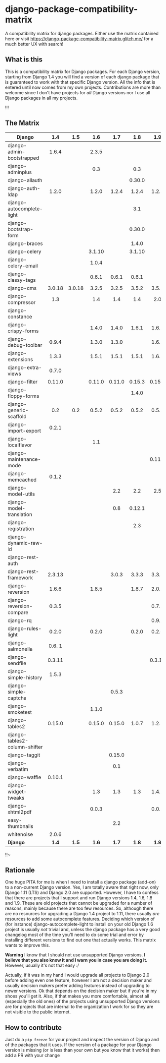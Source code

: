 # django-package-compatibility-matrix
A compatibility matrix for django packages. Either use the matrix contained here or visit https://django-package-compatibility-matrix.glitch.me/ for a much better UX with search!

## What is this

This is a compatibility matrix for Django packages. For each Django version, starting from Django 1.4 you will find a version of each django package that is guaranteed to work with that specific Django version. All the info that is entered until now comes from my own projects. Contributions are more than welcome since I don't have projects for *all* Django versions nor I use all Django packages in all my projects.

!!!

## The Matrix

|           Django               | 1.4   | 1.5   | 1.6    | 1.7    | 1.8    | 1.9     | 1.10    | 1.11    | 2.0   | 2.1   | 2.2   | 3.0   |   3.1 |
| -------------------            |:---:  |:---:  |:---:   |:---:   |:---:   |:---:    |:---:    |:---:    |:---:  |:---:  |:---:  |:---:  |  :---:| 
| django-admin-bootstrapped      |1.6.4  |       |2.3.5   |        |        |         |         |         |       |       |       |       |       |
| django-adminplus               |       |       |0.3     |        | 0.3    |         |         |         |       |       |       |       |       |
| django-allauth                 |       |       |        |        |0.30.0  |         |         |         |       |       |0.39.1 |       |       |
| django-auth-ldap               |1.2.0  |       |1.2.0   |1.2.4   |1.2.4   |1.2.8    |         | 1.2.16  |1.3.0  |       |       |2.1.0  |2.2.0  |
| django-autocomplete-light      |       |       |        |        |3.1     |         |         |3.2.10   |       |       | 3.3.2 | 3.5.1 |       |
| django-bootstrap-form          |       |       |        |        |0.30.0  |         |         |         |       |       |       |       |       |
| django-braces                  |       |       |        |        |1.4.0   |         |         |         |       |       |       |       |       |
| django-celery                  |       |       |3.1.10  |        |3.1.10  |         |         |         |       |       |       |       |       |
| django-celery-email            |       |       |1.0.4   |        |        |         |         |         |       |       |       |       |       |
| django-classy-tags             |       |       | 0.6.1  |0.6.1   |0.6.1   |         |         | 0.8.0   |       |       | 0.8.0 |1.0.0  |       |
| django-cms                     |3.0.18 |3.0.18 | 3.2.5  | 3.2.5  | 3.5.2  | 3.5.2   |  3.5.2  | 3.5.2   |       |       |       |       |       |
| django-compressor              |1.3    |       | 1.4    | 1.4    |1.4     |2.0      |         |  2.2    |2.2    |       | 2.2   | 2.4   |2.4    |
| django-constance               |       |       |        |        |        |         |         |2.0.0    |       |       |       |       |       |
| django-crispy-forms            |       |       | 1.4.0  |1.4.0   |1.6.1   |1.6.1    |         | 1.6.1   |1.7.2  |       |1.7.2  |1.9.2  | 1.9.2 |
| django-debug-toolbar           |0.9.4  |       |1.3.0   |1.3.0   |        |1.6.7    |         |         |       |       |1.10.1 |2.2    | 2.2   |
| django-extensions              |1.3.3  |       |1.5.1   |1.5.1   |1.5.1   |1.6.7    |         |  1.9.1  |2.0.6  |       | 2.1.6 |3.0.3  |3.0.8  |
| django-extra-views             |0.7.0  |       |        |        |        |         |         |  0.9.0  |       |       |       |0.13.0 |0.13.0 |
| django-filter                  |0.11.0 |       |0.11.0  |0.11.0  |0.15.3  |0.15.3   |         |1.0.4    |1.1.0  |       |2.0.0  |2.3.0  |2.3.0  |
| django-floppy-forms            |       |       |        |        |1.4.0   |         |         |         |       |       |       |       |       |
| django-generic-scaffold        | 0.2   | 0.2   | 0.5.2  | 0.5.2  | 0.5.2  | 0.5.2   | 0.5.2   | 0.5.2   |  0.5.2|       |       | 0.5.5 |0.5.5  |
| django-import-export           |0.2.1  |       |        |        |        |         |         |         |       |       |       |       |       |
| django-localflavor             |       |       |  1.1   |        |        |         |         |         |       |       | 2.1   |3.0.1  | 3.0.1 |
| django-maintenance-mode        |       |       |        |        |        | 0.11.0  |         |0.13.1   |       |       |       |       |       |
| django-memcached               |0.1.2  |       |        |        |        |         |         |         |       |       |       |       |       |
| django-model-utils             |       |       |        |2.2     |  2.2   |2.5      |         | 3.1.2   |       |       | 3.1.2 |       |       |
| django-model-translation       |       |       |        | 0.8    |0.12.1  |         |         |         |       |       |       |       |       |
| django-registration            |       |       |        |        |2.3     |         |         |         |       |       |       |       |       |
| django-dynamic-raw-id          |       |       |        |        |        |         |         | 2.5     |       |       |       |       |       |
| django-rest-auth               |       |       |        |        |        |         |         |         | 0.9.3 |       |       |       |       |
| django-rest-framework          |2.3.13 |       |        |3.0.3   |3.3.3   |3.3.3    |         | 3.6.4   | 3.7.7 |       |       |       |       |
| django-reversion               |1.6.6  |       | 1.8.5  |        |1.8.7   |2.0.6    |         |2.0.10   |2.0.13 |       |3.0.2  |3.0.7  |3.0.8  |
| django-reversion-compare       |0.3.5  |       |        |        |        |0.7.1    |         |         |       |       |       |       |       |
| django-rq                      |       |       |        |        |        |0.9.2    |         |  0.9.6  |       |       |       |       |       |
| django-rules-light             | 0.2.0 |       | 0.2.0  |        |0.2.0   |0.2.0    |         |         |       |       | 0.3.0 |0.3.0  | 0.3.0 |
| django-salmonella              |0.6. 1 |       |        |        |        |         |         |         |       |       |       |       |       |
| django-sendfile                |0.3.11 |       |        |        |        |0.3.11   |         | 0.3.11  |       |       |       |0.3.11 |0.3.11 |
| django-simple-history          |1.5.3  |       |        |        |        |         |         |         |       |       |       |       |       |
| django-simple-captcha          |       |       |        |0.5.3   |        |         |         |         |       |       |       |       |       |
| django-smoketest               |       |       | 1.1.0  |        |        |         |         | 1.1.0   |       |       |1.1.0  |       |       |
| django-tables2                 |0.15.0 |       | 0.15.0 |0.15.0  |1.0.7   |1.2.3    |         | 1.21.2  |1.21.2 |       |2.0.3  | 2.3.1 |       |
| django-tables2-column-shifter  |       |       |        |        |        |         |         | 0.4.0   |       |       |       | 0.5.2 |       |
| django-taggit                  |       |       |        |0.15.0  |        |         |         | 0.22.1  |       |       |       |       |       |
| django-verbatim                |       |       |        | 0.1    |        |         |         |         |       |       |       |       |       |
| django-waffle                  |0.10.1 |       |        |        |        |         |         |         |       |       |       |       |       |
| django-widget-tweaks           |       |       | 1.3    | 1.3    | 1.3    |1.4.1    |         |1.4.1    |1.4.1  |       |1.4.3  | 1.4.8 |       |
| django-xhtml2pdf               |       |       | 0.0.3  |        |        |0.0.3    |         |   0.0.3 |       |       |       |       |       |
| easy-thumbnails                |       |       |        |  2.2   |        |         |         |   2.6   |       |       |       |       |       |
| whitenoise                     | 2.0.6 |       |        |        |        |         |         |         |       |       |       |       |       |
| **Django**                     |**1.4**|**1.5**|**1.6** |**1.7** |**1.8** |**1.9**  |**1.10** |**1.11** |**2.0**|**2.1**|**2.2**|**3.0**|**3.1**|


!!~

## Rationale

One huge PITA for me is when I need to install a django package (add-on) to a non-current Django version. Yes, I am totally aware that right now, only Django 1.11 (LTS) and Django 2.0 are supported. However, I have to confess that there are projects that I support and run Django versions 1.4, 1.6, 1.8 and 1.9. These are old projects that cannot be upgraded for a number of reasons, mainly because there are too few resources. So, although there are no resources for upgrading a Django 1.4 project to 1.11, there usually *are* resources to add some autocomplete features. Deciding which version of (for instance) django-autocomplete-light to install on your old Django 1.6 project is usually *not* trivial and, unless the django package has a very good changelog most of the time you'll need to do some trial and error by installing different versions to find out one that actually works. This matrix wants to improve this.

**Warning** I know that I should not use unsupported Django versions. **I believe that you also know it and I warn you in case you are doing it.** However, usually it's not that easy :/

Actually, if it was in my hand I would upgrade all projects to Django 2.0 before adding even one feature, however I am not a decision maker and usually decision makers prefer adding features instead of upgrading to newer versions. Ok that depends on the decision maker but if you're in my shoes you'll get it. Also, if that makes you more comfortable, almost all (especially the old ones) of the projects using unsupported Django versions are for projects that are internal to the organization I work for so they are not visible to the public internet.



## How to contribute

Just do a ``pip freeze`` for your project and inspect the version of Django and of the packages that it uses. If the version of a package for your Django version is missing (or is less than your own but you know that it works) then add a PR with your change 

